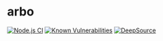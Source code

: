 # arbo

[![Node.js CI](https://github.com/drazisil/arbo/actions/workflows/node.js.yml/badge.svg)](https://github.com/drazisil/arbo/actions/workflows/node.js.yml)  [![Known Vulnerabilities](https://snyk.io/test/github/drazisil/arbo/badge.svg)](https://snyk.io/test/github/drazisil/arbo) [![DeepSource](https://deepsource.io/gh/drazisil/arbo.svg/?label=active+issues&show_trend=true&token=sxbQbGtdz55cDrctsV_7YhdH)](https://deepsource.io/gh/drazisil/arbo/?ref=repository-badge)
